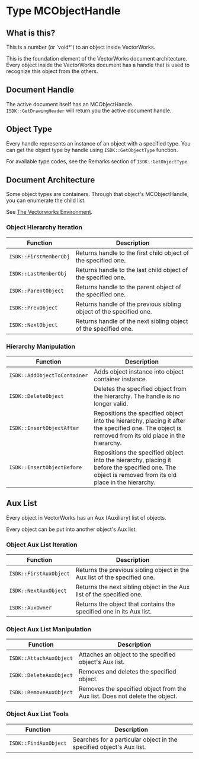 # Type MCObjectHandle

## What is this?

This is a number (or 'void*') to an object inside VectorWorks.

This is the foundation element of the VectorWorks document architecture. Every object inside the VectorWorks document has a handle that is used to recognize this object from the others.

## Document Handle

The active document itself has an MCObjectHandle. `ISDK::GetDrawingHeader` will return you the active document handle.

## Object Type

Every handle represents an instance of an object with a specified type. You can get the object type by handle using `ISDK::GetObjectType` function.

For available type codes, see the Remarks section of `ISDK::GetObjectType`.

## Document Architecture

Some object types are containers. Through that object's MCObjectHandle, you can enumerate the child list.

See [The Vectorworks Environment](The%20Vectorworks%20Environment.md).

### Object Hierarchy Iteration

| Function                                                                 | Description                                                                 |
|--------------------------------------------------------------------------|-----------------------------------------------------------------------------|
| `ISDK::FirstMemberObj`              | Returns handle to the first child object of the specified one.              |
| `ISDK::LastMemberObj`               | Returns handle to the last child object of the specified one.               |
| `ISDK::ParentObject`                | Returns handle to the parent object of the specified one.                   |
| `ISDK::PrevObject`                  | Returns handle of the previous sibling object of the specified one.         |
| `ISDK::NextObject`                  | Returns handle of the next sibling object of the specified one.             |

### Hierarchy Manipulation

| Function                                                                 | Description                                                                 |
|--------------------------------------------------------------------------|-----------------------------------------------------------------------------|
| `ISDK::AddObjectToContainer` | Adds object instance into object container instance.                        |
| `ISDK::DeleteObject`         | Deletes the specified object from the hierarchy. The handle is no longer valid. |
| `ISDK::InsertObjectAfter`    | Repositions the specified object into the hierarchy, placing it after the specified one. The object is removed from its old place in the hierarchy. |
| `ISDK::InsertObjectBefore`   | Repositions the specified object into the hierarchy, placing it before the specified one. The object is removed from its old place in the hierarchy. |

## Aux List

Every object in VectorWorks has an Aux (Auxiliary) list of objects.

Every object can be put into another object's Aux list.

### Object Aux List Iteration

| Function                                                                 | Description                                                                 |
|--------------------------------------------------------------------------|-----------------------------------------------------------------------------|
| `ISDK::FirstAuxObject`          | Returns the previous sibling object in the Aux list of the specified one.   |
| `ISDK::NextAuxObject`           | Returns the next sibling object in the Aux list of the specified one.       |
| `ISDK::AuxOwner`                | Returns the object that contains the specified one in its Aux list.         |

### Object Aux List Manipulation

| Function                                                                 | Description                                                                 |
|--------------------------------------------------------------------------|-----------------------------------------------------------------------------|
| `ISDK::AttachAuxObject`        | Attaches an object to the specified object's Aux list.                      |
| `ISDK::DeleteAuxObject`        | Removes and deletes the specified object.                                   |
| `ISDK::RemoveAuxObject`        | Removes the specified object from the Aux list. Does not delete the object. |

### Object Aux List Tools

| Function                                                                 | Description                                                                 |
|--------------------------------------------------------------------------|-----------------------------------------------------------------------------|
| `ISDK::FindAuxObject`            | Searches for a particular object in the specified object's Aux list.        |
